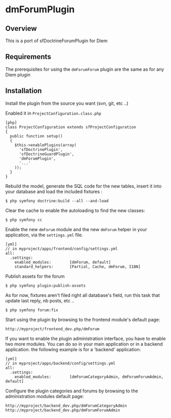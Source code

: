 dmForumPlugin
========================================================

Overview
--------

This is a port of sfDoctrineForumPlugin for Diem


Requirements
------------

The prerequisites for using the `dmForumForum` plugin are the same as for any Diem plugin

Installation
------------

Install the plugin from the source you want (svn, git, etc ..)

Enabled it in `ProjectConfiguration.class.php`

    [php]
    class ProjectConfiguration extends sfProjectConfiguration
    {
      public function setup()
      {
        $this->enablePlugins(array(
          'sfDoctrinePlugin', 
          'sfDoctrineGuardPlugin',
          'dmForumPlugin',
          '...'
        ));
      }
    }

Rebuild the model, generate the SQL code for the new tables, insert it into your database and load the included fixtures :
    
    $ php symfony doctrine:build --all --and-load

Clear the cache to enable the autoloading to find the new classes:
    
    $ php symfony cc

Enable the new `dmForum` module and the new `dmForum` helper in your application, via the `settings.yml` file.
    
    [yml]
    // in myproject/apps/frontend/config/settings.yml
    all:
      .settings:
        enabled_modules:        [dmForum, default]
        standard_helpers:       [Partial, Cache, dmForum, I18N]

Publish assets for the forum

    $ php symfony plugin:publish-assets

As for now, fixtures aren't filed right all database's field, run this task that update last reply, nb posts, etc ..

    $ php symfony forum:fix

Start using the plugin by browsing to the frontend module's default page:
     
    http://myproject/frontend_dev.php/dmForum

If you want to enable the plugin administration interface, you have to enable two more modules. You can do so in your main application or in a backend application. the following example is for a 'backend' application:

    [yml]
    // in myproject/apps/backend/config/settings.yml
    all:
      .settings:
        enabled_modules:        [dmForumCategoryAdmin, dmForumForumAdmin, default]

Configure the plugin categories and forums by browsing to the administration modules default page:
     
    http://myproject/backend_dev.php/dmForumCategoryAdmin
    http://myproject/backend_dev.php/dmForumForumAdmin